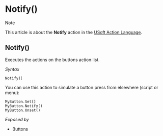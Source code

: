 # Notify()



> [!NOTE]
> This article is about the **Notify** action in the [USoft Action Language](/docs/Task%20flow/Action%20Language%20reference/USoft%20Action%20Language.md).

## **Notify()**

Executes the actions on the buttons action list.

*Syntax*

```
Notify()
```

You can use this action to simulate a button press from elsewhere (script or menu):

```
MyButton.Set()
MyButton.Notify()
MyButton.Unset()
```

*Exposed by*

- Buttons